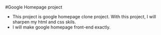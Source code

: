 #Google Homepage project

- This project is google homepage clone project. With this project, I will sharpen my html and css skils.
- I will make google homepage front-end exactly.
